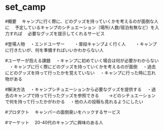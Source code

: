 # set_camp

#概要
　キャンプに行く際に、どのグッズを持っていくかを考えるのが面倒な人に
　予定しているキャンプのシチュエーション（場所/人数/宿泊有無など）を入力すれば
　必要なグッズを提示してくれるサービス

#登場人物
　・エンドユーザー
　　・普段キャンプよく行く人
　　・キャンプに行きたいが、何を準備すればいいかわからない人

#ユーザーが抱える課題
　・キャンプに初めていく場合は何が必要かわからない
　・キャンプに行く際にどのグッズを持っていくかを考えるのが面倒
　・過去にどのグッズを持って行ったかを覚えていない
　・キャンプに行った時に忘れ物がある

#解決方法
　・キャンプシチュエーションから必要なグッズを提供する
　・過去のキャンプで持って行ったグッズを参照できる
　　→どのシチュエーションで何を持って行ったかがわかる
　・他の人の投稿も見れるようにしたい

#プロダクト
　キャンパーの面倒臭いをハックするサービス

#マーケット
　20-40代のキャンプに興味のある人